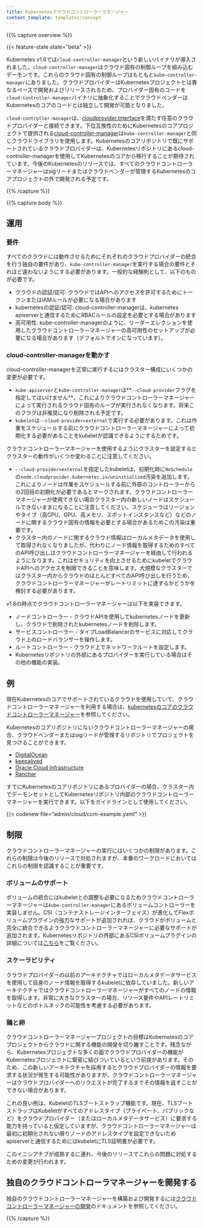 ```yaml
---
title: Kubernetesクラウドコントローラーマネージャー
content_template: templates/concept
---
```


{{% capture overview %}}

{{< feature-state state="beta" >}}

Kubernetes v1.6では`cloud-controller-manager`という新しいバイナリが導入されました。`cloud-controller-manager`はクラウド固有の制御ループを組み込むデーモンです。これらのクラウド固有の制御ループはもともと`kube-controller-manager`にありました。クラウドプロバイダーはKubernetesプロジェクトとは異なるペースで開発およびリリースされるため、プロバイダー固有のコードを`cloud-controller-manager`バイナリに抽象化することでクラウドベンダーはKubernetesのコアのコードとは独立して開発が可能となりました。

`cloud-controller-manager`は、[cloudprovider.Interface](https://github.com/kubernetes/cloud-provider/blob/master/cloud.go)を満たす任意のクラウドプロバイダーと接続できます。下位互換性のためにKubernetesのコアプロジェクトで提供される[cloud-controller-manager](https://github.com/kubernetes/kubernetes/tree/master/cmd/cloud-controller-manager)は`kube-controller-manager`と同じクラウドライブラリを使用します。Kubernetesのコアリポジトリで既にサポートされているクラウドプロバイダーは、Kubernetesリポジトリにあるcloud-controller-managerを使用してKubernetesのコアから移行することが期待されています。今後のKubernetesのリリースでは、すべてのクラウドコントローラーマネージャーはsigリードまたはクラウドベンダーが管理するKubernetesのコアプロジェクトの外で開発される予定です。

{{% /capture %}}


{{% capture body %}}

## 運用

### 要件

すべてのクラウドには動作させるためにそれぞれのクラウドプロバイダーの統合を行う独自の要件があり、`kube-controller-manager`を実行する場合の要件とそれほど違わないようにする必要があります。一般的な経験則として、以下のものが必要です。

* クラウドの認証/認可: クラウドではAPIへのアクセスを許可するためにトークンまたはIAMルールが必要になる場合があります
* kubernetesの認証/認可: cloud-controller-managerは、kubernetes apiserverと通信するためにRBACルールの設定を必要とする場合があります
* 高可用性: kube-controller-managerのように、リーダーエレクションを使用したクラウドコントローラーマネージャーの高可用性のセットアップが必要になる場合があります（デフォルトでオンになっています）。

### cloud-controller-managerを動かす

cloud-controller-managerを正常に実行するにはクラスター構成にいくつかの変更が必要です。

* `kube-apiserver`と`kube-controller-manager`は**`--cloud-provider`フラグを指定してはいけません**。これによりクラウドコントローラーマネージャーによって実行されるクラウド固有のループが実行されなくなります。将来このフラグは非推奨になり削除される予定です。
* `kubelet`は`--cloud-provider=external`で実行する必要があります。これは作業をスケジュールする前にクラウドコントローラーマネージャーによって初期化する必要があることをkubeletが認識できるようにするためです。

クラウドコントローラーマネージャーを使用するようにクラスターを設定するとクラスターの動作がいくつか変わることに注意してください。

* `--cloud-provider=external`を指定したkubeletは、初期化時に`NoSchedule`の`node.cloudprovider.kubernetes.io/uninitialized`汚染を追加します。これによりノードは作業をスケジュールする前に外部のコントローラーからの2回目の初期化が必要であるとマークされます。クラウドコントローラーマネージャーが使用できない場合クラスター内の新しいノードはスケジュールできないままになることに注意してください。スケジューラはリージョンやタイプ（高CPU、GPU、高メモリ、スポットインスタンスなど）などのノードに関するクラウド固有の情報を必要とする場合があるためこの汚染は重要です。
* クラスター内のノードに関するクラウド情報はローカルメタデータを使用して取得されなくなりましたが、代わりにノード情報を取得するためのすべてのAPI呼び出しはクラウドコントローラーマネージャーを経由して行われるようになります。これはセキュリティを向上させるためにkubeletでクラウドAPIへのアクセスを制限できることを意味します。大規模なクラスターではクラスター内からクラウドのほとんどすべてのAPI呼び出しを行うため、クラウドコントローラーマネージャーがレートリミットに達するかどうかを検討する必要があります。

v1.8の時点でクラウドコントローラーマネージャーは以下を実装できます。

* ノードコントローラー - クラウドAPIを使用してkubernetesノードを更新し、クラウドで削除されたkubernetesノードを削除します。
* サービスコントローラー - タイプLoadBalancerのサービスに対応してクラウド上のロードバランサーを操作します。
* ルートコントローラー - クラウド上でネットワークルートを設定します。
* Kubernetesリポジトリの外部にあるプロバイダーを実行している場合はその他の機能の実装。


## 例

現在Kubernetesのコアでサポートされているクラウドを使用していて、クラウドコントローラーマネージャーを利用する場合は、[kubernetesのコアのクラウドコントローラーマネージャー](https://github.com/kubernetes/kubernetes/tree/master/cmd/cloud-controller-manager)を参照してください。

Kubernetesのコアリポジトリにないクラウドコントローラーマネージャーの場合、クラウドベンダーまたはsigリードが管理するリポジトリでプロジェクトを見つけることができます。

* [DigitalOcean](https://github.com/digitalocean/digitalocean-cloud-controller-manager)
* [keepalived](https://github.com/munnerz/keepalived-cloud-provider)
* [Oracle Cloud Infrastructure](https://github.com/oracle/oci-cloud-controller-manager)
* [Rancher](https://github.com/rancher/rancher-cloud-controller-manager)


すでにKubernetesのコアリポジトリにあるプロバイダーの場合、クラスター内でデーモンセットとしてKubernetesリポジトリ内部のクラウドコントローラーマネージャーを実行できます。以下をガイドラインとして使用してください。

{{< codenew file="admin/cloud/ccm-example.yaml" >}}


## 制限

クラウドコントローラーマネージャーの実行にはいくつかの制限があります。これらの制限は今後のリリースで対処されますが、本番のワークロードにおいてはこれらの制限を認識することが重要です。

### ボリュームのサポート

ボリュームの統合にはkubeletとの調整も必要になるためクラウドコントローラーマネージャーは`kube-controller-manager`にあるボリュームコントローラーを実装しません。CSI（コンテナストレージインターフェイス）が進化してFlexボリュームプラグインの強力なサポートが追加されれば、クラウドがボリュームと完全に統合できるようクラウドコントローラーマネージャーに必要なサポートが追加されます。Kubernetesリポジトリの外部にあるCSIボリュームプラグインの詳細については[こちら](https://github.com/kubernetes/features/issues/178)をご覧ください。

### スケーラビリティ

クラウドプロバイダーの以前のアーキテクチャではローカルメタデータサービスを使用して自身のノード情報を取得するkubeletに依存していました。新しいアーキテクチャではクラウドコントローラーマネージャーがすべてのノードの情報を取得します。非常に大きなクラスターの場合、リソース要件やAPIレートリミットなどのボトルネックの可能性を考慮する必要があります。

### 鶏と卵

クラウドコントローラーマネージャープロジェクトの目標はKubernetesのコアプロジェクトからクラウドに関する機能の開発を切り離すことです。残念ながら、Kubernetesプロジェクトな多くの面でクラウドプロバイダーの機能がKubernetesプロジェクトに緊密に結びついているという前提があります。そのため、この新しいアーキテクチャを採用するとクラウドプロバイダーの情報を要求する状況が発生する可能性がありますが、クラウドコントローラーマネージャーはクラウドプロバイダーへのリクエストが完了するまでその情報を返すことができない場合があります。

これの良い例は、KubeletのTLSブートストラップ機能です。現在、TLSブートストラップはKubeletがすべてのアドレスタイプ（プライベート、パブリックなど）をクラウドプロバイダー（またはローカルメタデータサービス）に要求する能力を持っていると仮定していますが、クラウドコントローラーマネージャーは最初に初期化されない限りノードのアドレスタイプを設定できないためapiserverと通信するためにはkubeletにTLS証明書が必要です。

このイニシアチブが成熟するに連れ、今後のリリースでこれらの問題に対処するための変更が行われます。

## 独自のクラウドコントローラマネージャーを開発する

独自のクラウドコントローラーマネージャーを構築および開発するには[クラウドコントローラーマネージャーの開発](/docs/tasks/administer-cluster/developing-cloud-controller-manager.md)のドキュメントを参照してください。

{{% /capture %}}
